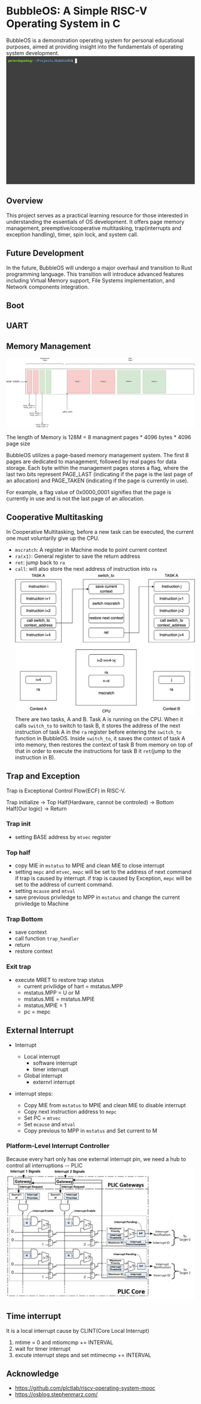 # BubbleOS: A Simple RISC-V Operating System in C

BubbleOS is a demonstration operating system for personal educational purposes, aimed at providing insight into the fundamentals of operating system development.
![os](.github/os.gif)
## Overview
This project serves as a practical learning resource for those interested in understanding the essentials of OS development. It offers page memory management, preemptive/cooperative multitasking, trap(interrupts and exception handling), timer, spin lock, and system call.

## Future Development
In the future, BubbleOS will undergo a major overhaul and transition to Rust programming language. This transition will introduce advanced features including Virtual Memory support, File Systems implementation, and Network components integration.
## Boot

## UART

## Memory Management
![Memory Management](.github/memory_management.png)

The length of Memory is 128M = 8 managment pages * 4096 bytes * 4096 page size

BubbleOS utilizes a page-based memory management system. The first 8 pages are dedicated to management, followed by real pages for data storage. Each byte within the management pages stores a flag, where the last two bits represent PAGE_LAST (indicating if the page is the last page of an allocation) and PAGE_TAKEN (indicating if the page is currently in use).

For example, a flag value of 0x0000_0001 signifies that the page is currently in use and is not the last page of an allocation.

## Cooperative Multitasking


In Cooperative Multitasking, before a new task can be executed, the current one must voluntarily give up the CPU.

* `mscratch`: A register in Machine mode to point current context
* `ra(x1)`: General register to save the return address
* `ret`: jump back to `ra`
* `call`: will also store the next address of instruction into `ra`
![cooperative](.github/cooperative.png)
There are two tasks, A and B. Task A is running on the CPU. When it calls `switch_to` to switch to task B, it stores the address of the next instruction of task A in the `ra` register before entering the `switch_to` function in BubbleOS. Inside `switch_to`, it saves the context of task A into memory, then restores the context of task B from memory on top of that in order to execute the instructions for task B it `ret`(jump to the instruction in B).

## Trap and Exception
Trap is Exceptional Control Flow(ECF) in RISC-V.

Trap initialize -> Top Half(Hardware, cannot be controled) -> Bottom Half(Our logic) -> Return

### Trap init
  * setting BASE address by `mtvec` register
### Top half
* copy MIE in `mstatus` to MPIE and clean MIE to close interrupt
* setting `mepc` and `mtvec`,  `mepc` will be set to the address of next command if trap is caused by interrupt. if trap is caused by Exception, `mepc` will be set to the address of current command.
* setting `mcause` and `mtval`
* save previous priviledge to MPP in `mstatus` and change the current priviledge to Machine
### Trap Bottom
* save context
* call function `trap_handler`
* return
* restore context

### Exit trap
* execute MRET to restore trap status
  * current privilidge of hart = mstatus.MPP
  * mstatus.MPP = U or M
  * mstatus.MIE = mstatus.MPIE
  * mstatus,MPIE = 1
  * pc = mepc

## External Interrupt
* Interrupt
  * Local interrupt
    * software interrupt
    * timer interrupt
  * Global interrupt
    * externrl interrupt


* interrupt steps:
  * Copy MIE from `mstatus` to MPIE and clean MIE to disable interrupt
  * Copy next instruction address to `mepc`
  * Set PC = `mtvec`
  * Set `mcause` and `mtval`
  * Copy previous to MPP in `mstatus` and Set current to M
  
### Platform-Level Interrupt Controller
Because every hart only has one external interrupt pin, we need a hub to control all interruptions -- PLIC
![PLIC](.github/PLICArch.jpg)
## Time interrupt
It is a local interrupt cause by CLINT(Core Local Interrupt)
1. mtime = 0 and mtiomcmp += INTERVAL
2. wait for timer interrupt
3. excute interrupt steps and set mtimecmp += INTERVAL

## Acknowledge
* https://github.com/plctlab/riscv-operating-system-mooc
* https://osblog.stephenmarz.com/